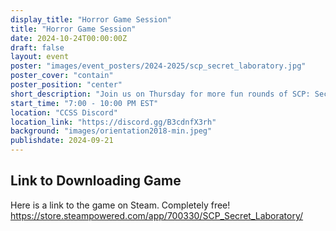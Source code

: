 ```yaml
---
display_title: "Horror Game Session"
title: "Horror Game Session"
date: 2024-10-24T00:00:00Z
draft: false
layout: event
poster: "images/event_posters/2024-2025/scp_secret_laboratory.jpg"
poster_cover: "contain"
poster_position: "center"
short_description: "Join us on Thursday for more fun rounds of SCP: Secret Laboratory!"
start_time: "7:00 - 10:00 PM EST"
location: "CCSS Discord"
location_link: "https://discord.gg/B3cdnfX3rh"
background: "images/orientation2018-min.jpeg"
publishdate: 2024-09-21
---
```


## Link to Downloading Game

Here is a link to the game on Steam. Completely free!
https://store.steampowered.com/app/700330/SCP_Secret_Laboratory/
